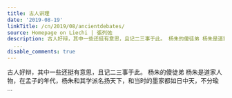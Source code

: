 ```yaml
---
title: 古人讲理
date: '2019-08-19'
linkTitle: /cn/2019/08/ancientdebates/
source: Homepage on Liechi | 張列弛
description: 古人好辩，其中一些还挺有意思，且记二三事于此。 杨朱的傻徒弟 杨朱是道家人物，在孟子的年代，杨朱和其学派名扬天下，和当时的墨家都如日中天，不分瑜
  ...
disable_comments: true
---
```

古人好辩，其中一些还挺有意思，且记二三事于此。 杨朱的傻徒弟 杨朱是道家人物，在孟子的年代，杨朱和其学派名扬天下，和当时的墨家都如日中天，不分瑜 ...